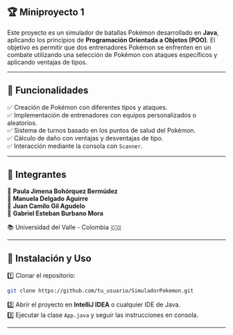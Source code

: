 ## 🏆  Miniproyecto 1

Este proyecto es un simulador de batallas Pokémon desarrollado en **Java**, aplicando los principios de **Programación Orientada a Objetos (POO)**. El objetivo es permitir que dos entrenadores Pokémon se enfrenten en un combate utilizando una selección de Pokémon con ataques específicos y aplicando ventajas de tipos.

---

## 🚀 Funcionalidades
✅ Creación de Pokémon con diferentes tipos y ataques.  
✅ Implementación de entrenadores con equipos personalizados o aleatorios.  
✅ Sistema de turnos basado en los puntos de salud del Pokémon.  
✅ Cálculo de daño con ventajas y desventajas de tipo.  
✅ Interacción mediante la consola con `Scanner`.

---

## 👥 Integrantes
👤 **Paula Jimena Bohórquez Bermúdez**  
👤 **Manuela Delgado Aguirre**  
👤 **Juan Camilo Gil Agudelo**  
👤 **Gabriel Esteban Burbano Mora**

📚 Universidad del Valle - Colombia 🇨🇴

---

## 📌 Instalación y Uso
1️⃣ Clonar el repositorio:
```bash
git clone https://github.com/tu_usuario/SimuladorPokemon.git
```
2️⃣ Abrir el proyecto en **IntelliJ IDEA** o cualquier IDE de Java.  
3️⃣ Ejecutar la clase `App.java` y seguir las instrucciones en consola.


---


